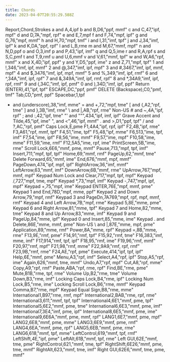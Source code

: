 ```yaml
---
title: Chords
date: 2023-04-07T20:55:29.588Z
---
```

Report,Chord,Strokes
a and A,4,ipf
b and B,D6,"ppf, mmf"
c and C,47,"ipf, mpf"
d and D,7A,"mpf, rpf"
e and E,7,mpf
f and F,74,"mpf, ipf"
g and G,76,"mpf, mmf"
h and H,70,"mpf, tmf"
i and I,31,"imf, tpf"
j and J,34,"imf, ipf"
k and K,DA,"ppf, rpf"
l and L,B,rme
m and M,67,"mmf, mpf"
n and N,D,ppf
o and O,3,imf
p and P,43,"ipf, imf"
q and Q,5,ime
r and R,A,rpf
s and S,C,pmf
t and T,9,rmf
u and U,6,mmf
v and V,61,"mmf, tpf"
w and W,A6,"rpf, mmf"
x and X,4D,"ipf, ppf"
y and Y,D5,"ppf, ime"
z and Z,71,"mpf, tpf"
1 and !,346,"imf, ipf, mmf"
2 and @,347,"imf, ipf, mpf"
3 and #,3467,"imf, ipf, mmf, mpf"
4 and $,3476,"imf, ipf, mpf, mmf"
5 and %,349,"imf, ipf, rmf"
6 and ^,34A,"imf, ipf, rpf"
7 and &,349A,"imf, ipf, rmf, rpf"
8 and *,34A9,"imf, ipf, rpf, rmf"
9 and (,34C,"imf, ipf, pmf"
0 and ),34D,"imf, ipf, ppf"
Return (ENTER),41,"ipf, tpf"
ESCAPE,DC,"ppf, pmf"
DELETE (Backspace),C0,"pmf, tmf"
Tab,CD,"pmf, ppf"
Spacebar,1,tpf
- and (underscore),38,"imf, mme"
= and +,72,"mpf, tme"
[ and {,A2,"rpf, tme"
] and },3B,"imf, rme"
\ and &#124;,AB,"rpf, rme"
Non-US # and ~,4A,"ipf, rpf"
; and :,42,"ipf, tme"
"' and """,434,"ipf, imf, ipf"
Grave Accent and Tilde,45,"ipf, ime"
", and <",46,"ipf, mmf"
. and >,D1,"ppf, tpf"
/ and ?,AC,"rpf, pmf"
Caps Lock,E,pme
F1,4A4,"ipf, rpf, ipf"
F2,4B,"ipf, rme"
F3,A61,"rpf, mmf, tpf"
F4,51,"ime, tpf"
F5,48,"ipf, mme"
F6,513,"ime, tpf, imf"
F7,54,"ime, ipf"
F8,56,"ime, mmf"
F9,57,"ime, mpf"
F10,58,"ime, mme"
F11,59,"ime, rmf"
F12,5A5,"ime, rpf, ime"
PrintScreen,5B,"ime, rme"
Scroll Lock,6E6,"mmf, pme, mmf"
Pause,713,"mpf, tpf, imf"
Insert,711,"mpf, tpf, tpf"
Home,69,"mmf, rmf"
PageUp,62,"mmf, tme"
Delete Forward,65,"mmf, ime"
End,676,"mmf, mpf, mmf"
PageDown,474,"ipf, mpf, ipf"
RightArrow,36,"imf, mmf"
LeftArrow,63,"mmf, imf"
DownArrow,6B,"mmf, rme"
UpArrow,767,"mpf, mmf, mpf"
Keypad Num Lock and Clear,717,"mpf, tpf, mpf"
Keypad /,727,"mpf, tme, mpf"
Keypad *,73,"mpf, imf"
Keypad -,747,"mpf, ipf, mpf"
Keypad +,75,"mpf, ime"
Keypad ENTER,76E,"mpf, mmf, pme"
Keypad 1 and End,78D,"mpf, mme, ppf"
Keypad 2 and Down Arrow,79,"mpf, rmf"
Keypad 3 and PageDn,7A769,"mpf, rpf, mpf, mmf, rmf"
Keypad 4 and Left Arrow,7B,"mpf, rme"
Keypad 5,8E,"mme, pme"
Keypad 6 and Right Arrow,81,"mme, tpf"
Keypad 7 and Home,82,"mme, tme"
Keypad 8 and Up Arrow,83,"mme, imf"
Keypad 9 and PageUp,84,"mme, ipf"
Keypad 0 and Insert,85,"mme, ime"
Keypad . and Delete,86E,"mme, mmf, pme"
Non-US \ and &#124;,87E,"mme, mpf, pme"
Application,89,"mme, rmf"
Power,8A,"mme, rpf"
Keypad =,8B,"mme, rme"
F13,9E,"rmf, pme"
F14,91,"rmf, tpf"
F15,92,"rmf, tme"
F16,383,"imf, mme, imf"
F17,914,"rmf, tpf, ipf"
F18,95,"rmf, ime"
F19,96,"rmf, mmf"
F20,97,"rmf, mpf"
F21,98,"rmf, mme"
F22,9A9,"rmf, rpf, rmf"
F23,9B,"rmf, rme"
F24,AE,"rpf, pme"
Execute,414,"ipf, tpf, ipf"
Help,6E,"mmf, pme"
Menu,A3,"rpf, imf"
Select,A4,"rpf, ipf"
Stop,A5,"rpf, ime"
Again,626,"mmf, tme, mmf"
Undo,A7,"rpf, mpf"
Cut,A8,"rpf, mme"
Copy,A9,"rpf, rmf"
Paste,ABA,"rpf, rme, rpf"
Find,BE,"rme, pme"
Mute,B1B,"rme, tpf, rme"
Volume Up,B2,"rme, tme"
Volume Down,B3,"rme, imf"
Locking Caps Lock,B4,"rme, ipf"
Locking Num Lock,B5,"rme, ime"
Locking Scroll Lock,B6,"rme, mmf"
Keypad Comma,B7,"rme, mpf"
Keypad Equal Sign,B8,"rme, mme"
International1,B97,"rme, rmf, mpf"
International2,BAB,"rme, rpf, rme"
International3,611,"mmf, tpf, tpf"
International4,6E1,"mmf, pme, tpf"
International5,6E2,"mmf, pme, tme"
International6,6E3,"mmf, pme, imf"
International7,3E4,"imf, pme, ipf"
International8,6E5,"mmf, pme, ime"
International9,6E6A,"mmf, pme, mmf, rpf"
LANG1,6E7,"mmf, pme, mpf"
LANG2,6E8,"mmf, pme, mme"
LANG3,6E9,"mmf, pme, rmf"
LANG4,6EA,"mmf, pme, rpf"
LANG5,6EB,"mmf, pme, rme"
LANG6,618,"mmf, tpf, mme"
LeftControl,619,"mmf, tpf, rmf"
LeftShift,4E,"ipf, pme"
LeftAlt,61B,"mmf, tpf, rme"
Left GUI,62E,"mmf, tme, pme"
RightControl,621,"mmf, tme, tpf"
RightShift,6E26,"mmf, pme, tme, mmf"
RightAlt,623,"mmf, tme, imf"
Right GUI,62E6,"mmf, tme, pme, mmf"
